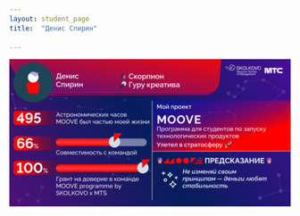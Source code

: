 ```yaml
---
layout: student_page
title:  "Денис Спирин"

---
```


<img class="img-fluid" src="/img/posts/Денис Спирин.png" alt="team">
